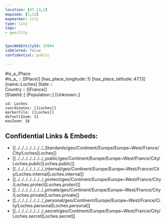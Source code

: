 ```yaml
---
location: [47.13,1] 
mapzoom: [7,12] 
mapmarker: city 
type: City
tags:
- geo/City


SpocWebEntityId: 32064
isDeleted: false
confidential: public

---
```

#is_a_/Place  
#is_a_ :: [[Place]] 
[has_place_longitude::1] 
[has_place_latitude::47.13] 
[name::Loches] 
State ::  
Country :: [[France]]  
[StateId::] 
[Population::] 
[Unknown::] 


```leaflet
id: Loches
coordinates: [[Loches]] 
markerFile: [[Loches]] 
defaultZoom: 11 
maxZoom: 18
```


## Confidential Links & Embeds: 
- [[../../../../../../../_Standards/geo/Continent/Europe/Europe~West/France/City/Loches|Loches]] 
- [[../../../../../../../_public/geo/Continent/Europe/Europe~West/France/City/Loches.public|Loches.public]] 
- [[../../../../../../../_internal/geo/Continent/Europe/Europe~West/France/City/Loches.internal|Loches.internal]] 
- [[../../../../../../../_protect/geo/Continent/Europe/Europe~West/France/City/Loches.protect|Loches.protect]] 
- [[../../../../../../../_private/geo/Continent/Europe/Europe~West/France/City/Loches.private|Loches.private]] 
- [[../../../../../../../_personal/geo/Continent/Europe/Europe~West/France/City/Loches.personal|Loches.personal]] 
- [[../../../../../../../_secret/geo/Continent/Europe/Europe~West/France/City/Loches.secret|Loches.secret]] 
